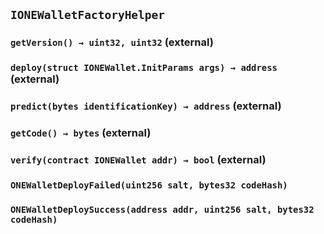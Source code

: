 ## `IONEWalletFactoryHelper`






### `getVersion() → uint32, uint32` (external)





### `deploy(struct IONEWallet.InitParams args) → address` (external)





### `predict(bytes identificationKey) → address` (external)





### `getCode() → bytes` (external)





### `verify(contract IONEWallet addr) → bool` (external)






### `ONEWalletDeployFailed(uint256 salt, bytes32 codeHash)`





### `ONEWalletDeploySuccess(address addr, uint256 salt, bytes32 codeHash)`







